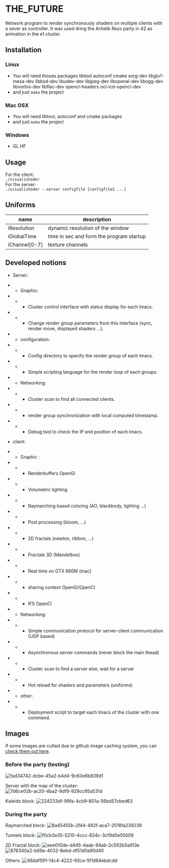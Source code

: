 # THE_FUTURE

Network program to render synchronously shaders on multiple clients with a sever as controller. It was used dring the Artistik Rezo party in 42 as animation in the e1 cluster.

## Installation
### Linux
+ You will need thoses packages libtool autoconf cmake xorg-dev libglu1-mesa-dev libbsd-dev libudev-dev libjpeg-dev libopenal-dev libogg-dev libvorbis-dev libflac-dev opencl-headers ocl-icd-opencl-dev
+ and just `make` the project

### Mac OSX
+ You will need libtool, autoconf and cmake packages
+ and just `make` the project

### Windows
+ GL HF

## Usage
For the client:  
`./visualishader`  
For the server:  
`./visualishader --server configfile [configfile2 ...]`  

## Uniforms
name | description
--- | ---
iResolution | dynamic resolution of the window
iGlobalTime | time in sec and form the program startup
iChannel[0-7] | texture channels

## Developed notions
+ Server:
+ + Graphic:
+ + + Cluster control interface with status display for each Imacs.
+ + + Change render group parameters from this interface (sync, render move, displayed shaders ...).
+ + configuration:
+ + + Config directory to specify the render group of each Imacs.
+ + + Simple scripting language for the render loop of each groups.

+ + Networking:
+ + + Cluster scan to find all connected clients.
+ + + render group synchronization with local computed timestamp.
+ + + Debug tool to check the IP and position of each Imacs.

+ client:
+ + Graphic : 
+ + + Renderbuffers OpenGl
+ + + Volumetric lighting
+ + + Raymarching based coloring (AO, blackbody, lighting ...)
+ + + Post processing (bloom, ...)
+ + + 2D fractals (newton, ribbon, ...)
+ + + Fractale 3D (Mandelbox)
+ + + Real time on GTX 660M (mac)
+ + + sharing context OpenGl/OpenCl
+ + + IFS OpenCl
+ + Networking: 
+ + + Simple communication protocol for server-client communication (UDP based)
+ + + Asynchronous server commands (never block the main thead) 
+ + + Cluster scan to find a server else, wait for a server
+ + + Hot reload for shaders and parameters (uniforms)
+ + other:
+ + + Deployment script to target each Imacs of the cluster with one command.


## Images

If some images are cutted due to github image caching system, you can [check them out here](https://infotechfrance-my.sharepoint.com/:f:/g/personal/a_lelievre_infotech_fr/EisItCWaV-pKi1nLveC5i3IB64-Cx7dFNOXwaS4mBh4kIQ?e=UnAmjO).


### Before the party (testing)
![fad34742-dcbe-45a2-b4d4-9c83e6b839d1](https://user-images.githubusercontent.com/6877923/168647957-5c4194dd-6a88-447a-b3f4-10732415b6c5.jpg)

Server with the map of the cluster:
![7d6ce02b-ac20-4ba2-9df9-929cc95a531d](https://user-images.githubusercontent.com/6877923/168647999-d971b5d4-3f23-4717-af52-f3d11699ed2b.jpg)

Kaleido block:
![224233df-99fa-4cb9-801a-56bd57cbed63](https://user-images.githubusercontent.com/6877923/168648443-d64eaadf-f885-452e-b1f4-2e42e4a2dee6.jpg)


### During the party

Raymarched block:
![8a45455b-2f44-482f-aca7-2516fa239239](https://user-images.githubusercontent.com/6877923/168647928-3c53a257-a8be-4463-b8c9-9e53bd480d5f.jpg)

Tunnels block:
![f0cb3e35-5210-4ccc-824c-3cf9d0e55009](https://user-images.githubusercontent.com/6877923/168648101-c290a21d-883f-4738-9a3a-be4604e5f42d.jpg)

2D Fractal block:
![eee010de-d445-4aab-94ab-2c592b5a913e](https://user-images.githubusercontent.com/6877923/168648050-3fe8caee-be47-4861-ac65-6b3b30289d3a.jpg)
![876340a2-b69a-4032-8ebd-df51d0a90d40](https://user-images.githubusercontent.com/6877923/168648176-23dce223-467e-4208-b2cd-e0e9ad8aae11.jpg)

Others:
![46daf591-14c4-4222-93ca-5f1d64ebdcdd](https://user-images.githubusercontent.com/6877923/168648346-ab96350a-7251-4bb7-b6ec-7f2c03b0a30e.jpg)

